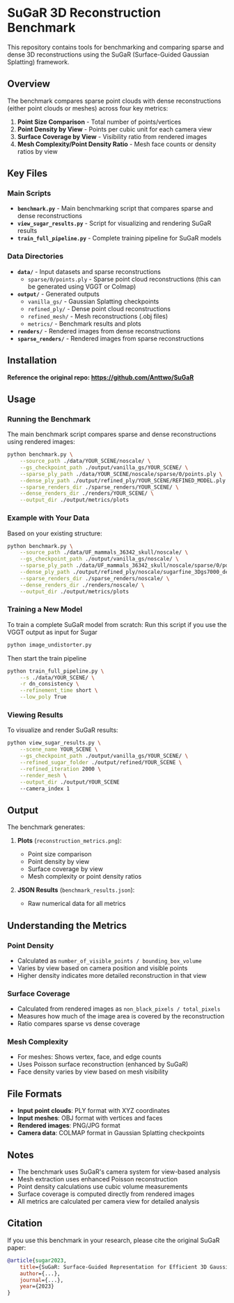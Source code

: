 # SuGaR 3D Reconstruction Benchmark

This repository contains tools for benchmarking and comparing sparse and dense 3D reconstructions using the SuGaR (Surface-Guided Gaussian Splatting) framework.

## Overview

The benchmark compares sparse point clouds with dense reconstructions (either point clouds or meshes) across four key metrics:
1. **Point Size Comparison** - Total number of points/vertices
2. **Point Density by View** - Points per cubic unit for each camera view
3. **Surface Coverage by View** - Visibility ratio from rendered images
4. **Mesh Complexity/Point Density Ratio** - Mesh face counts or density ratios by view

## Key Files

### Main Scripts

- **`benchmark.py`** - Main benchmarking script that compares sparse and dense reconstructions
- **`view_sugar_results.py`** - Script for visualizing and rendering SuGaR results
- **`train_full_pipeline.py`** - Complete training pipeline for SuGaR models

### Data Directories

- **`data/`** - Input datasets and sparse reconstructions
  - `sparse/0/points.ply` - Sparse point cloud reconstructions (this can be generated using VGGT or Colmap)
- **`output/`** - Generated outputs
  - `vanilla_gs/` - Gaussian Splatting checkpoints
  - `refined_ply/` - Dense point cloud reconstructions
  - `refined_mesh/` - Mesh reconstructions (.obj files)
  - `metrics/` - Benchmark results and plots
- **`renders/`** - Rendered images from dense reconstructions
- **`sparse_renders/`** - Rendered images from sparse reconstructions


## Installation

**Reference the original repo: https://github.com/Anttwo/SuGaR**

## Usage

### Running the Benchmark

The main benchmark script compares sparse and dense reconstructions using rendered images:

```bash
python benchmark.py \
    --source_path ./data/YOUR_SCENE/noscale/ \
    --gs_checkpoint_path ./output/vanilla_gs/YOUR_SCENE/ \
    --sparse_ply_path ./data/YOUR_SCENE/noscale/sparse/0/points.ply \
    --dense_ply_path ./output/refined_ply/YOUR_SCENE/REFINED_MODEL.ply \
    --sparse_renders_dir ./sparse_renders/YOUR_SCENE/ \
    --dense_renders_dir ./renders/YOUR_SCENE/ \
    --output_dir ./output/metrics/plots
```

### Example with Your Data

Based on your existing structure:

```bash
python benchmark.py \
    --source_path ./data/UF_mammals_36342_skull/noscale/ \
    --gs_checkpoint_path ./output/vanilla_gs/noscale/ \
    --sparse_ply_path ./data/UF_mammals_36342_skull/noscale/sparse/0/points.ply \
    --dense_ply_path ./output/refined_ply/noscale/sugarfine_3Dgs7000_densityestim02_sdfnorm02_level03_decim200000_normalconsistency01_gaussperface6.ply \
    --sparse_renders_dir ./sparse_renders/noscale/ \
    --dense_renders_dir ./renders/noscale/ \
    --output_dir ./output/metrics/plots
```

### Training a New Model

To train a complete SuGaR model from scratch:
Run this script if you use the VGGT output as input for Sugar
```bash
python image_undistorter.py 

```

Then start the train pipeline
```bash
python train_full_pipeline.py \
    --s ./data/YOUR_SCENE/ \
    -r dn_consistency \
    --refinement_time short \
    --low_poly True
```

### Viewing Results

To visualize and render SuGaR results:

```bash
python view_sugar_results.py \
    --scene_name YOUR_SCENE \
    --gs_checkpoint_path ./output/vanilla_gs/YOUR_SCENE/ \
    --refined_sugar_folder ./output/refined/YOUR_SCENE \
    --refined_iteration 2000 \
    --render_mesh \
    --output_dir ./output/YOUR_SCENE
    --camera_index 1
```

## Output

The benchmark generates:

1. **Plots** (`reconstruction_metrics.png`):
   - Point size comparison
   - Point density by view
   - Surface coverage by view
   - Mesh complexity or point density ratios

2. **JSON Results** (`benchmark_results.json`):
   - Raw numerical data for all metrics

## Understanding the Metrics

### Point Density
- Calculated as `number_of_visible_points / bounding_box_volume`
- Varies by view based on camera position and visible points
- Higher density indicates more detailed reconstruction in that view

### Surface Coverage
- Calculated from rendered images as `non_black_pixels / total_pixels`
- Measures how much of the image area is covered by the reconstruction
- Ratio compares sparse vs dense coverage

### Mesh Complexity
- For meshes: Shows vertex, face, and edge counts
- Uses Poisson surface reconstruction (enhanced by SuGaR)
- Face density varies by view based on mesh visibility


## File Formats

- **Input point clouds**: PLY format with XYZ coordinates
- **Input meshes**: OBJ format with vertices and faces
- **Rendered images**: PNG/JPG format
- **Camera data**: COLMAP format in Gaussian Splatting checkpoints

## Notes

- The benchmark uses SuGaR's camera system for view-based analysis
- Mesh extraction uses enhanced Poisson reconstruction
- Point density calculations use cubic volume measurements
- Surface coverage is computed directly from rendered images
- All metrics are calculated per camera view for detailed analysis

## Citation

If you use this benchmark in your research, please cite the original SuGaR paper:

```bibtex
@article{sugar2023,
    title={SuGaR: Surface-Guided Representation for Efficient 3D Gaussian Splatting},
    author={...},
    journal={...},
    year={2023}
}
```
